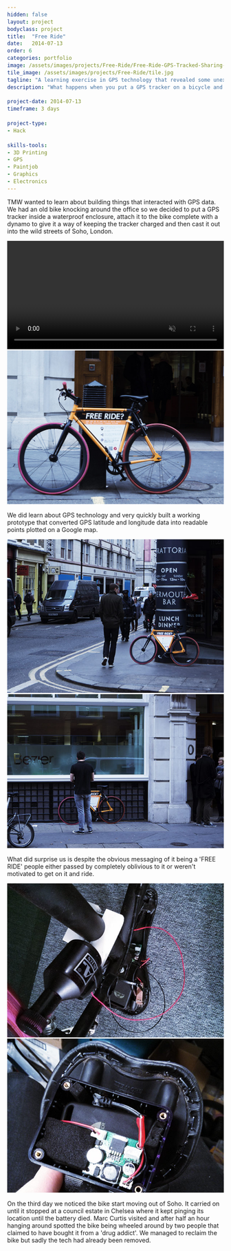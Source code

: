 ```yaml
---
hidden: false
layout: project
bodyclass: project
title:  "Free Ride"
date:   2014-07-13
order: 6
categories: portfolio
image: /assets/images/projects/Free-Ride/Free-Ride-GPS-Tracked-Sharing-Bike.jpg
tile_image: /assets/images/projects/Free-Ride/tile.jpg
tagline: "A learning exercise in GPS technology that revealed some unexpected behaviour."
description: "What happens when you put a GPS tracker on a bicycle and leave it out on the street for anyone that wants to use it? For one reason or another most people don't use it, and then it gets stolen!"

project-date: 2014-07-13
timeframe: 3 days

project-type:
- Hack

skills-tools: 
- 3D Printing
- GPS
- Paintjob
- Graphics
- Electronics
---
```


<p class="project-quote">TMW wanted to learn about building things that interacted with GPS data. We had an old bike knocking around the office so we decided to put a GPS tracker inside a waterproof enclosure, attach it to the bike complete with a dynamo to give it a way of keeping the tracker charged and then cast it out into the wild streets of Soho, London.</p>

<video width="100%" preload="auto" autoplay="true" loop="loop" muted> 
  <source src="/assets/videos/Freeride.mp4" type="video/mp4" />
  Your browser does not support the video tag.
</video>

<img src="/assets/images/projects/Free-Ride/Free-Ride-GPS-Tracked-Sharing-Bike-Stand.jpg" title="" alt=""/>

We did learn about GPS technology and very quickly built a working prototype that converted GPS latitude and longitude data into readable points plotted on a Google map.

<img src="/assets/images/projects/Free-Ride/Free-Ride-GPS-Tracked-Sharing-Bike-Street.jpg" title="" alt=""/>
<img src="/assets/images/projects/Free-Ride/Free-Ride-GPS-Tracked-Sharing-Bike-Street2.jpg" title="" alt=""/>

<p class="project-quote">What did surprise us is despite the obvious messaging of it being a 'FREE RIDE' people either passed by completely oblivious to it or weren't motivated to get on it and ride.</p>

<img src="/assets/images/projects/Free-Ride/Free-Ride-Build-Process-Dynamo.jpg" title="" alt=""/>
<img src="/assets/images/projects/Free-Ride/Free-Ride-Build-Process-GPS.jpg" title="" alt=""/>

On the third day we noticed the bike start moving out of Soho. It carried on until it stopped at a council estate in Chelsea where it kept pinging its location until the battery died. Marc Curtis visited and after half an hour hanging around spotted the bike being wheeled around by two people that claimed to have bought it from a 'drug addict'. We managed to reclaim the bike but sadly the tech had already been removed.